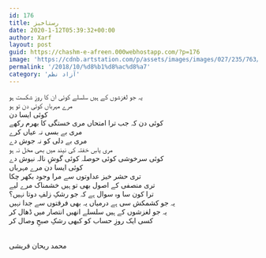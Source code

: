 ```yaml
---
id: 176
title: رستاخیز
date: 2020-1-12T05:39:32+00:00
author: Xarf
layout: post
guid: https://chashm-e-afreen.000webhostapp.com/?p=176
image: 'https://cdnb.artstation.com/p/assets/images/images/027/235/763/medium/ben-redekop-judgement.jpg?1590974395'
permalink: '/2018/10/%d8%b1%d8%ac%d8%a7'
category: 'آزاد نظم'
---
```



یہ جو لغزشوں کے ہیں سلسلے کوئی ان کا روزِ شکست ہو<br/>
مرے مہرباں کوئی دن تو ہو<br/>
کوئی ایسا دن<br/>
کوئی دن کہ جب ترا امتحاں مری خستگی کا بھرم رکھے<br/>
مری بے بسی نہ عیاں کرے<br/>
مری بے دلی کو نہ جوش دے<br/>
مری یاسِ خفتہ کی نیند میں بھی مخل نہ ہو<br/>
کوئی سرخوشی کوئی حوصلہ کوئی گوشِ نالہ نیوش دے<br/>
کوئی ایسا دن مرے مہرباں<br/>
تری حشر خیز عداوتوں سے مرا وجود بکھر چکا<br/>
تری منصفی کے اصول بھی تو ہیں خشمناک مرے لیے<br/>
ترا کون سا وہ سوال ہے کہ جو رشکِ زلفِ دوتا نہیں؟<br/>
یہ جو کشمکش سی ہے درمیاں یہ بھی فرقتوں سے جدا نہیں<br/>
یہ جو لغزشوں کے ہیں سلسلے انھیں انتصار میں ڈھال کر<br/>
کسی ایک روزِ حساب کو کبھی رشکِ صبحِ وصال کر<br/>
<br/>
<br/>
محمد ریحان قریشی
